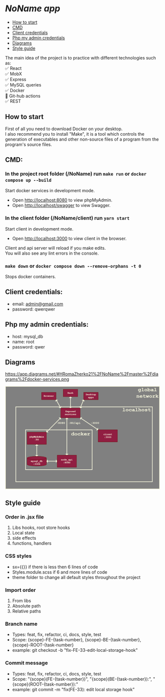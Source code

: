 # **_NoName app_**

- [How to start](#how-to-start)
- [CMD](#cmd)
- [Client credentials](#client-credentials)
- [Php my admin credentials](#php-my-admin-credentials)
- [Diagrams](#diagrams)
- [Style guide](#Style-guide)

The main idea of the project is to practice with different technologies such as:\
:white_check_mark: React\
:white_check_mark: MobX\
:white_check_mark: Express\
:white_check_mark: MySQL queries\
:white_check_mark: Docker\
:black_square_button: Git-hub actions\
:white_check_mark: REST

## How to start

First of all you need to download Docker on your desktop.\
I also recommend you to install "Make", it is a tool which controls the generation of executables and other non-source files of a program from the program's source files.

## CMD:



### In the project root folder (/NoName) run `make run` or `docker compose up --build`
Start docker services in development mode.
- Open [http://localhost:8080](http://localhost:8080) to view phpMyAdmin.
- Open [http://localhost/swagger](http://localhost/swagger) to view Swagger.

### In the client folder (/NoName/client) run `yarn start`
Start client in development mode.
- Open [http://localhost:3000](http://localhost:3000) to view client in the browser.

Client and api server will reload if you make edits.\
You will also see any lint errors in the console.

### `make down` or `docker compose down --remove-orphans -t 0`
Stops docker containers.

## Client credentials:

- email: admin@gmail.com
- password: qwerqwer

## Php my admin credentials:

- host: mysql_db
- name: root
- password: qwer

## Diagrams

https://app.diagrams.net/#HRomaZherko21%2FNoName%2Fmaster%2Fdiagrams%2Fdocker-services.png

![docker-services](https://github.com/RomaZherko21/NoName/blob/master/diagrams/docker-services.png?raw=true)

## Style guide

### Order in .jsx file

1. Libs hooks, root store hooks
2. Local state
3. side effects
4. functions, handlers

### CSS styles

- sx={{}} if there is less then 6 lines of code
- Styles.module.scss if 6 and more lines of code
- theme folder to change all default styles throughout the project

### Import order

1. From libs
2. Absolute path
3. Relative paths

### Branch name

- Types: feat, fix, refactor, ci, docs, style, test
- Scope: {scope}-FE-{task-number}, {scope}-BE-{task-number}, {scope}-ROOT-{task-number}
- example: git checkout -b "fix-FE-33-edit-local-storage-hook"

### Commit message

- Types: feat, fix, refactor, ci, docs, style, test
- Scope: "{scope}(FE-{task-number})", "{scope}(BE-{task-number}):", "{scope}(ROOT-{task-number}):"
- example: git commit -m "fix(FE-33): edit local storage hook"
